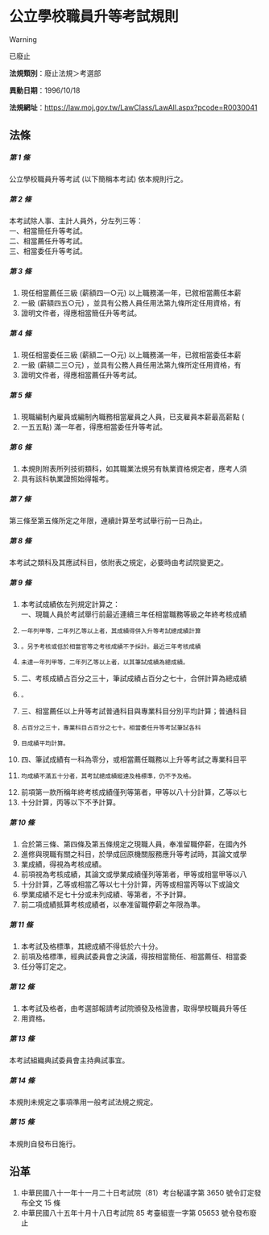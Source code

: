 # 公立學校職員升等考試規則
> [!WARNING]
> 已廢止

**法規類別**：廢止法規＞考選部

**異動日期**：1996/10/18  

**法規網址**：https://law.moj.gov.tw/LawClass/LawAll.aspx?pcode=R0030041



## 法條
##### 第 1 條
公立學校職員升等考試 (以下簡稱本考試) 依本規則行之。

##### 第 2 條
本考試除人事、主計人員外，分左列三等：  
一、相當簡任升等考試。  
二、相當薦任升等考試。  
三、相當委任升等考試。

##### 第 3 條
1. 現任相當薦任三級 (薪額四一○元) 以上職務滿一年，已敘相當薦任本薪
1. 一級 (薪額四五○元) ，並具有公務人員任用法第九條所定任用資格，有
1. 證明文件者，得應相當簡任升等考試。

##### 第 4 條
1. 現任相當委任三級 (薪額二一○元) 以上職務滿一年，已敘相當委任本薪
1. 一級 (薪額二三○元) ，並具有公務人員任用法第九條所定任用資格，有
1. 證明文件者，得應相當薦任升等考試。

##### 第 5 條
1. 現職編制內雇員或編制內職務相當雇員之人員，已支雇員本薪最高薪點 (
1. 一五五點) 滿一年者，得應相當委任升等考試。

##### 第 6 條
1. 本規則附表所列技術類科，如其職業法規另有執業資格規定者，應考人須
1. 具有該科執業證照始得報考。

##### 第 7 條
第三條至第五條所定之年限，連續計算至考試舉行前一日為止。

##### 第 8 條
本考試之類科及其應試科目，依附表之規定，必要時由考試院變更之。

##### 第 9 條
1. 本考試成績依左列規定計算之：  
一、現職人員於考試舉行前最近連續三年任相當職務等級之年終考核成績
1.     一年列甲等，二年列乙等以上者，其成績得併入升等考試總成績計算
1.     。另予考核或低於相當官等之考核成績不予採計。最近三年考核成績
1.     未達一年列甲等，二年列乙等以上者，以其筆試成績為總成績。
1. 二、考核成績占百分之三十，筆試成績占百分之七十，合併計算為總成績
1.     。
1. 三、相當薦任以上升等考試普通科目與專業科目分別平均計算；普通科目
1.     占百分之三十，專業科目占百分之七十。相當委任升等考試筆試各科
1.     目成績平均計算。
1. 四、筆試成績有一科為零分，或相當薦任職務以上升等考試之專業科目平
1.     均成績不滿五十分者，其考試總成績縱達及格標準，仍不予及格。
1. 前項第一款所稱年終考核成績僅列等第者，甲等以八十分計算，乙等以七
1. 十分計算，丙等以下不予計算。

##### 第 10 條
1. 合於第三條、第四條及第五條規定之現職人員，奉准留職停薪，在國內外
1. 進修與現職有關之科目，於學成回原機關服務應升等考試時，其論文或學
1. 業成績，得視為考核成績。
1. 前項視為考核成績，其論文或學業成績僅列等第者，甲等或相當甲等以八
1. 十分計算，乙等或相當乙等以七十分計算，丙等或相當丙等以下或論文
1. 學業成績不足七十分或未列成績、等第者，不予計算。
1. 前二項成績抵算考核成績者，以奉准留職停薪之年限為準。

##### 第 11 條
1. 本考試及格標準，其總成績不得低於六十分。
1. 前項及格標準，經典試委員會之決議，得按相當簡任、相當薦任、相當委
1. 任分等訂定之。

##### 第 12 條
1. 本考試及格者，由考選部報請考試院頒發及格證書，取得學校職員升等任
1. 用資格。

##### 第 13 條
本考試組織典試委員會主持典試事宜。

##### 第 14 條
本規則未規定之事項準用一般考試法規之規定。

##### 第 15 條
本規則自發布日施行。

## 沿革
1. 中華民國八十一年十一月二十日考試院（81）考台秘議字第 3650 號令訂定發布全文 15 條
1. 中華民國八十五年十月十八日考試院 85 考臺組壹一字第 05653  號令發布廢止  

